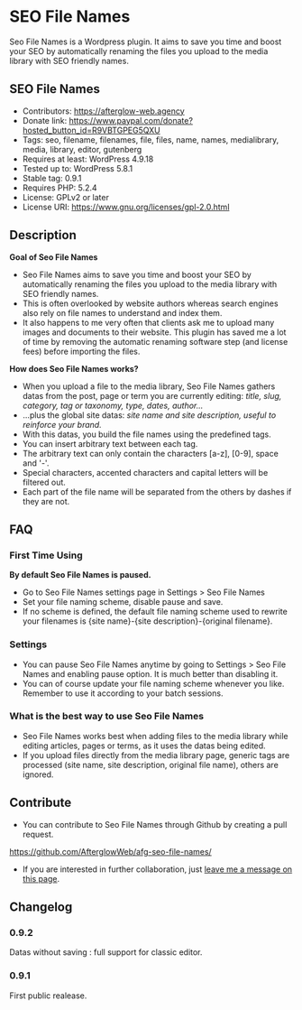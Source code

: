# SEO File Names
Seo File Names is a Wordpress plugin. It aims to save you time and boost your SEO by automatically renaming the files you upload to the media library with SEO friendly names.

## SEO File Names
* Contributors: https://afterglow-web.agency
* Donate link: https://www.paypal.com/donate?hosted_button_id=R9VBTGPEG5QXU
* Tags: seo, filename, filenames, file, files, name, names, medialibrary, media, library, editor, gutenberg
* Requires at least: WordPress 4.9.18
* Tested up to: WordPress 5.8.1
* Stable tag: 0.9.1
* Requires PHP: 5.2.4
* License: GPLv2 or later
* License URI: https://www.gnu.org/licenses/gpl-2.0.html

## Description

**Goal of Seo File Names**
* Seo File Names aims to save you time and boost your SEO by automatically renaming the files you upload to the media library with SEO friendly names.
* This is often overlooked by website authors whereas search engines also rely on file names to understand and index them.
* It also happens to me very often that clients ask me to upload many images and documents to their website. This plugin has saved me a lot of time by removing the automatic renaming software step (and license fees) before importing the files.

**How does Seo File Names works?**
* When you upload a file to the media library, Seo File Names gathers datas from the post, page or term you are currently editing: *title, slug, category, tag or taxonomy, type, dates, author...*
* ...plus the global site datas: *site name and site description, useful to reinforce your brand.*
* With this datas, you build the file names using the predefined tags.
* You can insert arbitrary text between each tag.
* The arbitrary text can only contain the characters [a-z], [0-9], space and '-'.
* Special characters, accented characters and capital letters will be filtered out.
* Each part of the file name will be separated from the others by dashes if they are not.

## FAQ

### First Time Using

**By default Seo File Names is paused.**
* Go to Seo File Names settings page in Settings > Seo File Names
* Set your file naming scheme, disable pause and save.
* If no scheme is defined, the default file naming scheme used to rewrite your filenames is {site name}-{site description}-{original filename}.

### Settings

* You can pause Seo File Names anytime by going to Settings > Seo File Names and enabling pause option. It is much better than disabling it.
* You can of course update your file naming scheme whenever you like. Remember to use it according to your batch sessions.

### What is the best way to use Seo File Names

* Seo File Names works best when adding files to the media library while editing articles, pages or terms, as it uses the datas being edited.
* If you upload files directly from the media library page, generic tags are processed (site name, site description, original file name), others are ignored.

## Contribute

* You can contribute to Seo File Names through Github by creating a pull request.

https://github.com/AfterglowWeb/afg-seo-file-names/

* If you are interested in further collaboration, just [leave me a message on this page](https://afterglow-web.agency "Création de site web à Nice").

## Changelog

### 0.9.2
Datas without saving : full support for classic editor.

### 0.9.1
First public realease.